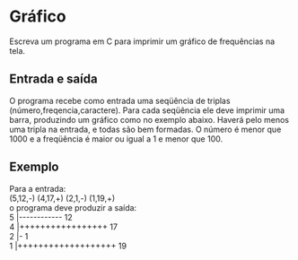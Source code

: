 # Gráfico
Escreva um programa em C para imprimir um gráfico de frequências na tela.

## Entrada e saída
O programa recebe como entrada uma seqüência de triplas (número,freqencia,caractere). Para cada seqüência ele deve imprimir uma barra, produzindo um gráfico como no exemplo abaixo.
Haverá pelo menos uma tripla na entrada, e todas são bem formadas. O número é menor que 1000 e a freqüência é maior ou igual a 1 e menor que 100.

## Exemplo
Para a entrada:  
(5,12,-) (4,17,+) (2,1,-) (1,19,+)  
o programa deve produzir a saída:  
  5 |------------ 12  
  4 |+++++++++++++++++ 17  
  2 |- 1  
  1 |+++++++++++++++++++ 19
